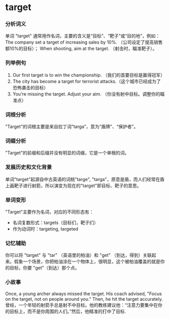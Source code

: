 # target

### 分析词义

  

单词 "target" 通常用作名词，主要的含义是“目标”、“靶子”或“目的地”，例如：The company set a target of increasing sales by 10%. （公司设定了提高销售额10%的目标）； When shooting, aim at the target. （射击时，瞄准靶子）。

  

### 列举例句

  

1.  Our first target is to win the championship. （我们的首要目标是赢得冠军）
2.  The city has become a target for terrorist attacks.（这个城市已经成为了恐怖袭击的目标）
3.  You're missing the target. Adjust your aim. （你没有射中目标。调整你的瞄准点）

  

### 词根分析

  

"Target"的词根主要是来自拉丁词“targa”，意为“盾牌”、“保护者”。

  

### 词缀分析

  

"Target"的前缀和后缀并没有明显的词缀，它是一个单根的词。

  

### 发展历史和文化背景

  

单词"target"起源自中古英语的词桃"targe", "targa"，原意是盾，而人们经常在盾上画靶子进行射箭，所以演变为现在的"target"即目标、靶子的意思。

  

### 单词变形

  

"Target"主要作为名词，对应的不同形态有：

  

*   名词复数形式：targets（目标们，靶子们）
*   作为动词时：targeting, targeted

  

### 记忆辅助

  

你可以将 "target" 与 "tar" （英语里的柏油）和 "get" （到达，得到）关联起来。假象一个场景，你把柏油涂在一个物体上，很明显，这个被柏油覆盖的就是你的目标，你要 "get"（到达）那个点。

  

### 小故事

  

Once, a young archer always missed the target. His coach advised, "Focus on the target, not on people around you." Then, he hit the target accurately.  
曾经，一个年轻的射箭手总是射不中目标。他的教练建议他：“注意力要集中在你的目标上，而不是你周围的人们。”然后，他精准的打中了目标.
